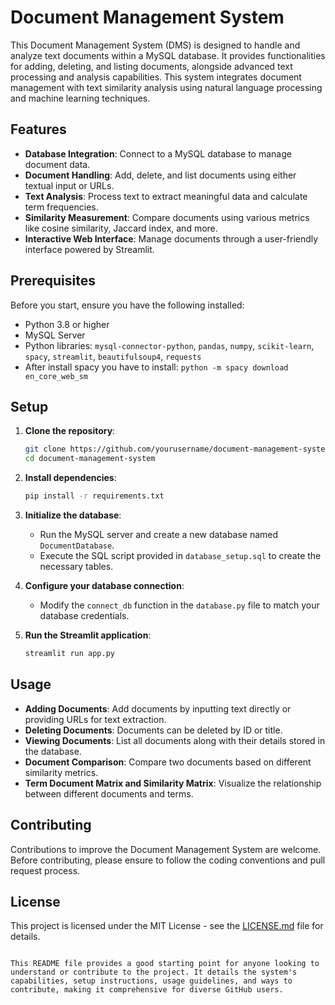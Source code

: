 # Document Management System

This Document Management System (DMS) is designed to handle and analyze text documents within a MySQL database. It provides functionalities for adding, deleting, and listing documents, alongside advanced text processing and analysis capabilities. This system integrates document management with text similarity analysis using natural language processing and machine learning techniques.

## Features

- **Database Integration**: Connect to a MySQL database to manage document data.
- **Document Handling**: Add, delete, and list documents using either textual input or URLs.
- **Text Analysis**: Process text to extract meaningful data and calculate term frequencies.
- **Similarity Measurement**: Compare documents using various metrics like cosine similarity, Jaccard index, and more.
- **Interactive Web Interface**: Manage documents through a user-friendly interface powered by Streamlit.

## Prerequisites

Before you start, ensure you have the following installed:
- Python 3.8 or higher
- MySQL Server
- Python libraries: `mysql-connector-python`, `pandas`, `numpy`, `scikit-learn`, `spacy`, `streamlit`, `beautifulsoup4`, `requests`
- After install spacy you have to install: `python -m spacy download en_core_web_sm`

## Setup

1. **Clone the repository**:
   ```bash
   git clone https://github.com/yourusername/document-management-system.git
   cd document-management-system
   ```

2. **Install dependencies**:
   ```bash
   pip install -r requirements.txt
   ```

3. **Initialize the database**:
   - Run the MySQL server and create a new database named `DocumentDatabase`.
   - Execute the SQL script provided in `database_setup.sql` to create the necessary tables.

4. **Configure your database connection**:
   - Modify the `connect_db` function in the `database.py` file to match your database credentials.

5. **Run the Streamlit application**:
   ```bash
   streamlit run app.py
   ```

## Usage

- **Adding Documents**: Add documents by inputting text directly or providing URLs for text extraction.
- **Deleting Documents**: Documents can be deleted by ID or title.
- **Viewing Documents**: List all documents along with their details stored in the database.
- **Document Comparison**: Compare two documents based on different similarity metrics.
- **Term Document Matrix and Similarity Matrix**: Visualize the relationship between different documents and terms.

## Contributing

Contributions to improve the Document Management System are welcome. Before contributing, please ensure to follow the coding conventions and pull request process.

## License

This project is licensed under the MIT License - see the [LICENSE.md](LICENSE.md) file for details.
```

This README file provides a good starting point for anyone looking to understand or contribute to the project. It details the system's capabilities, setup instructions, usage guidelines, and ways to contribute, making it comprehensive for diverse GitHub users.
